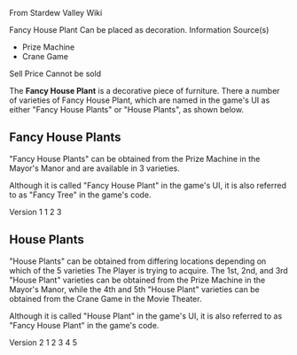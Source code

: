 From Stardew Valley Wiki

Fancy House Plant Can be placed as decoration. Information Source(s)

- Prize Machine
- Crane Game

Sell Price Cannot be sold

The **Fancy House Plant** is a decorative piece of furniture. There a number of varieties of Fancy House Plant, which are named in the game's UI as either "Fancy House Plants" or "House Plants", as shown below.

## Fancy House Plants

"Fancy House Plants" can be obtained from the Prize Machine in the Mayor's Manor and are available in 3 varieties.

Although it is called "Fancy House Plant" in the game's UI, it is also referred to as "Fancy Tree" in the game's code.

Version 1 1 2 3

## House Plants

"House Plants" can be obtained from differing locations depending on which of the 5 varieties The Player is trying to acquire. The 1st, 2nd, and 3rd "House Plant" varieties can be obtained from the Prize Machine in the Mayor's Manor, while the 4th and 5th "House Plant" varieties can be obtained from the Crane Game in the Movie Theater.

Although it is called "House Plant" in the game's UI, it is also referred to as "Fancy House Plant" in the game's code.

Version 2 1 2 3 4 5